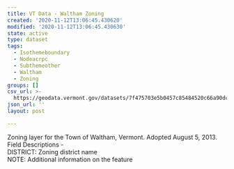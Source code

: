 ```yaml
---
title: VT Data - Waltham Zoning
created: '2020-11-12T13:06:45.430620'
modified: '2020-11-12T13:06:45.430630'
state: active
type: dataset
tags:
  - Isothemeboundary
  - Nodeacrpc
  - Subthemeother
  - Waltham
  - Zoning
groups: []
csv_url: >-
  https://geodata.vermont.gov/datasets/7f475703e5b0457c85484520c66a90dc_0.csv?outSR=%7B%22latestWkid%22%3A3857%2C%22wkid%22%3A102100%7D
json_url: ''
layout: post

---
```

<div>Zoning layer for the Town of Waltham, Vermont. Adopted August 5, 2013.</div><div>Field Descriptions -<br />DISTRICT: Zoning district name<br />NOTE: Additional information on the feature<br /></div>
